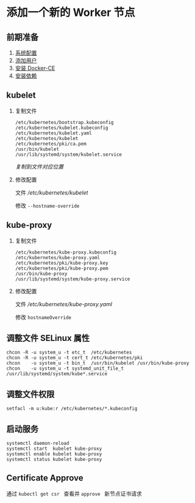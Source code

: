 # 添加一个新的 Worker 节点



## 前期准备

1. [系统配置](https://github.com/Statemood/documents/tree/master/kubernetes#%E7%B3%BB%E7%BB%9F%E9%85%8D%E7%BD%AE)
2. [添加用户](https://github.com/Statemood/documents/blob/master/kubernetes/install/103.add-user.md)
3. [安装 Docker-CE](https://github.com/Statemood/documents/blob/master/docker/how-install-docker-ce.md)
4. [安装依赖](https://github.com/Statemood/documents/blob/master/kubernetes/install/105.install-depends.md)



## kubelet

1. 复制文件

   ```shell
   /etc/kubernetes/bootstrap.kubeconfig
   /etc/kubernetes/kubelet.kubeconfig
   /etc/kubernetes/kubelet.yaml
   /etc/kubernetes/kubelet
   /etc/kubernetes/pki/ca.pem
   /usr/bin/kubelet
   /usr/lib/systemd/system/kubelet.service
   ```

   *复制到文件对应位置*

   

2. 修改配置

   文件 */etc/kubernetes/kubelet*

   修改  `--hostname-override`

   

## kube-proxy

1. 复制文件

   ```shell
   /etc/kubernetes/kube-proxy.kubeconfig
   /etc/kubernetes/kube-proxy.yaml
   /etc/kubernetes/pki/kube-proxy.key
   /etc/kubernetes/pki/kube-proxy.pem
   /usr/bin/kube-proxy
   /usr/lib/systemd/system/kube-proxy.service
   ```

   

2. 修改配置

   文件 */etc/kubernetes/kube-proxy.yaml*

   修改 `hostnameOverride`

   

## 调整文件 SELinux 属性

```shell
chcon -R -u system_u -t etc_t  /etc/kubernetes
chcon -R -u system_u -t cert_t /etc/kubernetes/pki
chcon    -u system_u -t bin_t  /usr/bin/kubelet /usr/bin/kube-proxy
chcon    -u system_u -t systemd_unit_file_t /usr/lib/systemd/system/kube*.service
```


## 调整文件权限

```shell
setfacl -m u:kube:r /etc/kubernetes/*.kubeconfig
```


## 启动服务

```shell
systemctl daemon-reload
systemctl start  kubelet kube-proxy
systemctl enable kubelet kube-proxy
systemctl status kubelet kube-proxy
```


## Certificate Approve

通过 `kubectl get csr ` 查看并 `approve ` 新节点证书请求